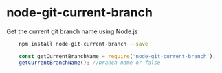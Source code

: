 # node-git-current-branch
Get the current git branch name using Node.js

```bash
    npm install node-git-current-branch --save
```

```javascript
    const getCurrentBranchName = require('node-git-current-branch');
    getCurrentBranchName(); //branch name or false
```
